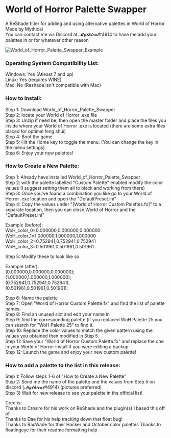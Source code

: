 # World of Horror Palette Swapper
A ReShade filter for adding and using alternative palettes in World of Horror  
Made by Mythical  
You can contact me via Discord at 𝓜𝔂𝓽𝓱𝓲𝓬𝓪𝓵#4914 to have me add your palettes in or for whatever other reason

![World_of_Horror_Palette_Swapper_Example](https://media.discordapp.net/attachments/690927237163384872/728303562517381210/471y89.gif)

### Operating System Compatibility List:  
Windows: Yes (Atleast 7 and up)  
Linux: Yes (requires WINE)  
Mac: No (Reshade isn't compatible with Mac)  

### How to Install:  
Step 1: Download World_of_Horror_Palette_Swapper  
Step 2: locate your World of Horror .exe file  
Step 3: Unzip if need be, then open the master folder and place the files you inside where your World of Horror .exe is located (there are some extra files placed for optimal feng shui)  
Step 4: Boot the game  
Step 5: Hit the Home key to toggle the menu. (You can change the key in the menu settings)  
Step 6: Enjoy your new palettes!  

### How to Create a New Palette:  
Step 1: Already have installed World_of_Horror_Palette_Swapper  
Step 2: with the palette labelled "Custom Palette" enabled modify the color values (I suggest setting them all to black and working from there)  
Step 3: Once you've found a combination you like go to your World of Horror .exe location and open the "DefaultPreset.ini"   
Step 4: Copy the values under "[World of Horror Custom Palettes.fx]" to a separate location, then you can close World of Horror and the "DefaultPreset.ini"  

Example (before):  
WoH_color_0=0.000000,0.000000,0.000000   
WoH_color_1=1.000000,1.000000,1.000000  
WoH_color_2=0.752941,0.752941,0.752941  
WoH_color_3=0.501961,0.501961,0.501961  

Step 5: Modify these to look like so   

Example (after):   
(0.000000,0.000000,0.000000);  
(1.000000,1.000000,1.000000);  
(0.752941,0.752941,0.752941);  
(0.501961,0.501961,0.501961);  

Step 6: Name the palette  
Step 7: Open "World of Horror Custom Palette.fx" and find the list of palette names.  
Step 8: Find an unused slot and edit your name in   
Step 9: find the corresponding palette (if you replaced WoH Palette 25 you can search for "WoH Palette 25" to find it.  
Step 10: Replace the color values to match the given pattern using the values you obtained then modified in Step 5.  
Step 11: Save your "World of Horror Custom Palette.fx" and replace the one in your World of Horror install if you were editing a backup  
Step 12: Launch the game and enjoy your new custom palette!

### How to add a palette to the list in this release:  
Step 1: Follow steps 1-6 of "How to Create a New Palette"  
Step 2: Send me the name of the palette and the values from Step 5 on discord (𝓜𝔂𝓽𝓱𝓲𝓬𝓪𝓵#4914) (pictures preferred)  
Step 3) Wait for new release to see your palette in the official list!  

Credits:  
Thanks to Crosire for his work on ReShade and the plugin(s) I based this off of.  
Thanks to Dae for his help tracking down that float bug!   
Thanks to RacWade for their Hacker and October color palettes
Thanks to floatingeye for their readme formatting help 

